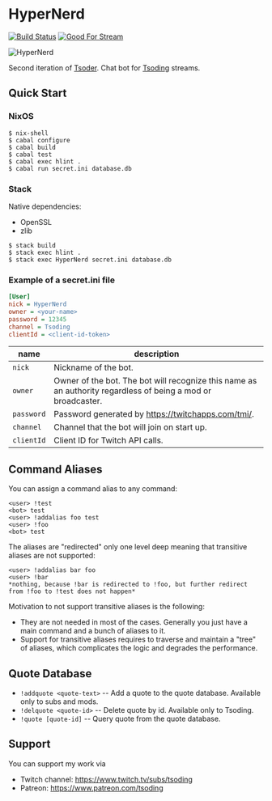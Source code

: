 # HyperNerd

[![Build Status](https://travis-ci.org/tsoding/HyperNerd.svg?branch=master)](https://travis-ci.org/tsoding/HyperNerd)
[![Good For Stream](https://img.shields.io/github/issues/tsoding/HyperNerd/good%20for%20stream.svg)](https://github.com/tsoding/hypernerd/issues?q=is%3Aissue+is%3Aopen+label%3A%22good+for+stream%22)

![HyperNerd](https://i.imgur.com/07Ymbi6.png)

Second iteration of [Tsoder][tsoder]. Chat bot for [Tsoding][tsoding] streams.

## Quick Start

### NixOS

```console
$ nix-shell
$ cabal configure
$ cabal build
$ cabal test
$ cabal exec hlint .
$ cabal run secret.ini database.db
```

### Stack

Native dependencies:
- OpenSSL
- zlib

```console
$ stack build
$ stack exec hlint .
$ stack exec HyperNerd secret.ini database.db
```

### Example of a secret.ini file

```ini
[User]
nick = HyperNerd
owner = <your-name>
password = 12345
channel = Tsoding
clientId = <client-id-token>
```

| name       | description                                                                                                  |
|------------|--------------------------------------------------------------------------------------------------------------|
| `nick`     | Nickname of the bot.                                                                                         |
| `owner`    | Owner of the bot. The bot will recognize this name as an authority regardless of being a mod or broadcaster. |
| `password` | Password generated by https://twitchapps.com/tmi/.                                                           |
| `channel`  | Channel that the bot will join on start up.                                                                  |
| `clientId` | Client ID for Twitch API calls.                                                                              |

## Command Aliases

You can assign a command alias to any command:

```
<user> !test
<bot> test
<user> !addalias foo test
<user> !foo
<bot> test
```

The aliases are "redirected" only one level deep meaning that transitive aliases are not supported:

```
<user> !addalias bar foo
<user> !bar
*nothing, because !bar is redirected to !foo, but further redirect from !foo to !test does not happen*
```

Motivation to not support transitive aliases is the following:
- They are not needed in most of the cases. Generally you just have a
  main command and a bunch of aliases to it.
- Support for transitive aliases requires to traverse and maintain a
  "tree" of aliases, which complicates the logic and degrades the
  performance.

## Quote Database

- `!addquote <quote-text>` -- Add a quote to the quote database. Available only to subs and mods.
- `!delquote <quote-id>` -- Delete quote by id. Available only to Tsoding.
- `!quote [quote-id]` -- Query quote from the quote database.

## Support

You can support my work via

- Twitch channel: https://www.twitch.tv/subs/tsoding
- Patreon: https://www.patreon.com/tsoding

[tsoder]: http://github.com/tsoding/tsoder
[tsoding]: https://www.twitch.tv/tsoding

<!-- TODO(#426): Markov feature is not documented -->
<!-- TODO(#427): Markov training is not automated -->
